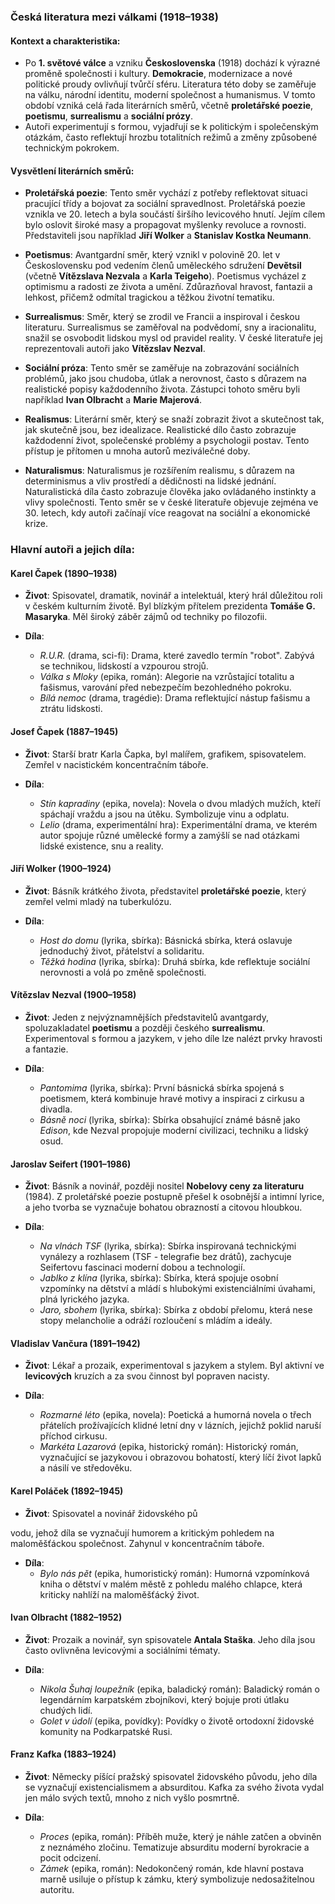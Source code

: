 ### Česká literatura mezi válkami (1918–1938)

#### Kontext a charakteristika:
- Po **1. světové válce** a vzniku **Československa** (1918) dochází k výrazné proměně společnosti i kultury. **Demokracie**, modernizace a nové politické proudy ovlivňují tvůrčí sféru. Literatura této doby se zaměřuje na válku, národní identitu, moderní společnost a humanismus. V tomto období vzniká celá řada literárních směrů, včetně **proletářské poezie**, **poetismu**, **surrealismu** a **sociální prózy**.
- Autoři experimentují s formou, vyjadřují se k politickým i společenským otázkám, často reflektují hrozbu totalitních režimů a změny způsobené technickým pokrokem.

#### Vysvětlení literárních směrů:
- **Proletářská poezie**: Tento směr vychází z potřeby reflektovat situaci pracující třídy a bojovat za sociální spravedlnost. Proletářská poezie vznikla ve 20. letech a byla součástí širšího levicového hnutí. Jejím cílem bylo oslovit široké masy a propagovat myšlenky revoluce a rovnosti. Představiteli jsou například **Jiří Wolker** a **Stanislav Kostka Neumann**.
  
- **Poetismus**: Avantgardní směr, který vznikl v polovině 20. let v Československu pod vedením členů uměleckého sdružení **Devětsil** (včetně **Vítězslava Nezvala** a **Karla Teigeho**). Poetismus vycházel z optimismu a radosti ze života a umění. Zdůrazňoval hravost, fantazii a lehkost, přičemž odmítal tragickou a těžkou životní tematiku.

- **Surrealismus**: Směr, který se zrodil ve Francii a inspiroval i českou literaturu. Surrealismus se zaměřoval na podvědomí, sny a iracionalitu, snažil se osvobodit lidskou mysl od pravidel reality. V české literatuře jej reprezentovali autoři jako **Vítězslav Nezval**.

- **Sociální próza**: Tento směr se zaměřuje na zobrazování sociálních problémů, jako jsou chudoba, útlak a nerovnost, často s důrazem na realistické popisy každodenního života. Zástupci tohoto směru byli například **Ivan Olbracht** a **Marie Majerová**.

- **Realismus**: Literární směr, který se snaží zobrazit život a skutečnost tak, jak skutečně jsou, bez idealizace. Realistické dílo často zobrazuje každodenní život, společenské problémy a psychologii postav. Tento přístup je přítomen u mnoha autorů meziválečné doby.

- **Naturalismus**: Naturalismus je rozšířením realismu, s důrazem na determinismus a vliv prostředí a dědičnosti na lidské jednání. Naturalistická díla často zobrazuje člověka jako ovládaného instinkty a vlivy společnosti. Tento směr se v české literatuře objevuje zejména ve 30. letech, kdy autoři začínají více reagovat na sociální a ekonomické krize.

### Hlavní autoři a jejich díla:

#### **Karel Čapek (1890–1938)**
- **Život**: Spisovatel, dramatik, novinář a intelektuál, který hrál důležitou roli v českém kulturním životě. Byl blízkým přítelem prezidenta **Tomáše G. Masaryka**. Měl široký záběr zájmů od techniky po filozofii.

- **Díla**:
  - *R.U.R.* (drama, sci-fi): Drama, které zavedlo termín "robot". Zabývá se technikou, lidskostí a vzpourou strojů.
  - *Válka s Mloky* (epika, román): Alegorie na vzrůstající totalitu a fašismus, varování před nebezpečím bezohledného pokroku.
  - *Bílá nemoc* (drama, tragédie): Drama reflektující nástup fašismu a ztrátu lidskosti.

#### **Josef Čapek (1887–1945)**
- **Život**: Starší bratr Karla Čapka, byl malířem, grafikem, spisovatelem. Zemřel v nacistickém koncentračním táboře.

- **Díla**:
  - *Stín kapradiny* (epika, novela): Novela o dvou mladých mužích, kteří spáchají vraždu a jsou na útěku. Symbolizuje vinu a odplatu.
  - *Lelio* (drama, experimentální hra): Experimentální drama, ve kterém autor spojuje různé umělecké formy a zamýšlí se nad otázkami lidské existence, snu a reality.

#### **Jiří Wolker (1900–1924)**
- **Život**: Básník krátkého života, představitel **proletářské poezie**, který zemřel velmi mladý na tuberkulózu.

- **Díla**:
  - *Host do domu* (lyrika, sbírka): Básnická sbírka, která oslavuje jednoduchý život, přátelství a solidaritu.
  - *Těžká hodina* (lyrika, sbírka): Druhá sbírka, kde reflektuje sociální nerovnosti a volá po změně společnosti.

#### **Vítězslav Nezval (1900–1958)**
- **Život**: Jeden z nejvýznamnějších představitelů avantgardy, spoluzakladatel **poetismu** a později českého **surrealismu**. Experimentoval s formou a jazykem, v jeho díle lze nalézt prvky hravosti a fantazie.

- **Díla**:
  - *Pantomima* (lyrika, sbírka): První básnická sbírka spojená s poetismem, která kombinuje hravé motivy a inspiraci z cirkusu a divadla.
  - *Básně noci* (lyrika, sbírka): Sbírka obsahující známé básně jako *Edison*, kde Nezval propojuje moderní civilizaci, techniku a lidský osud.

#### **Jaroslav Seifert (1901–1986)**
- **Život**: Básník a novinář, později nositel **Nobelovy ceny za literaturu** (1984). Z proletářské poezie postupně přešel k osobnější a intimní lyrice, a jeho tvorba se vyznačuje bohatou obrazností a citovou hloubkou.

- **Díla**:
  - *Na vlnách TSF* (lyrika, sbírka): Sbírka inspirovaná technickými vynálezy a rozhlasem (TSF - telegrafie bez drátů), zachycuje Seifertovu fascinaci moderní dobou a technologií.
  - *Jablko z klína* (lyrika, sbírka): Sbírka, která spojuje osobní vzpomínky na dětství a mládí s hlubokými existenciálními úvahami, plná lyrického jazyka.
  - *Jaro, sbohem* (lyrika, sbírka): Sbírka z období přelomu, která nese stopy melancholie a odráží rozloučení s mládím a ideály.

#### **Vladislav Vančura (1891–1942)**
- **Život**: Lékař a prozaik, experimentoval s jazykem a stylem. Byl aktivní ve **levicových** kruzích a za svou činnost byl popraven nacisty.

- **Díla**:
  - *Rozmarné léto* (epika, novela): Poetická a humorná novela o třech přátelích prožívajících klidné letní dny v lázních, jejichž poklid naruší příchod cirkusu.
  - *Markéta Lazarová* (epika, historický román): Historický román, vyznačující se jazykovou i obrazovou bohatostí, který líčí život lapků a násilí ve středověku.

#### **Karel Poláček (1892–1945)**
- **Život**: Spisovatel a novinář židovského pů

vodu, jehož díla se vyznačují humorem a kritickým pohledem na maloměšťáckou společnost. Zahynul v koncentračním táboře.

- **Díla**:
  - *Bylo nás pět* (epika, humoristický román): Humorná vzpomínková kniha o dětství v malém městě z pohledu malého chlapce, která kriticky nahlíží na maloměšťácký život.

#### **Ivan Olbracht (1882–1952)**
- **Život**: Prozaik a novinář, syn spisovatele **Antala Staška**. Jeho díla jsou často ovlivněna levicovými a sociálními tématy.

- **Díla**:
  - *Nikola Šuhaj loupežník* (epika, baladický román): Baladický román o legendárním karpatském zbojníkovi, který bojuje proti útlaku chudých lidí.
  - *Golet v údolí* (epika, povídky): Povídky o životě ortodoxní židovské komunity na Podkarpatské Rusi.

#### **Franz Kafka (1883–1924)**
- **Život**: Německy píšící pražský spisovatel židovského původu, jeho díla se vyznačují existencialismem a absurditou. Kafka za svého života vydal jen málo svých textů, mnoho z nich vyšlo posmrtně.

- **Díla**:
  - *Proces* (epika, román): Příběh muže, který je náhle zatčen a obviněn z neznámého zločinu. Tematizuje absurditu moderní byrokracie a pocit odcizení.
  - *Zámek* (epika, román): Nedokončený román, kde hlavní postava marně usiluje o přístup k zámku, který symbolizuje nedosažitelnou autoritu.
